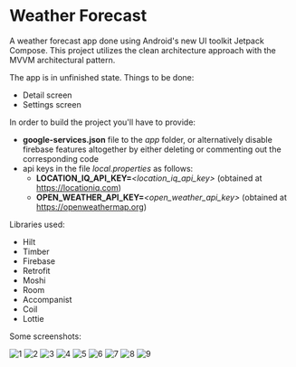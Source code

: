 # Weather Forecast

A weather forecast app done using Android's new UI toolkit Jetpack Compose. This project utilizes the clean architecture approach with the MVVM architectural
pattern.


The app is in unfinished state. Things to be done:
* Detail screen
* Settings screen

In order to build the project you'll have to provide:
* **google-services.json** file to the *app* folder, or alternatively disable firebase features altogether by either deleting or commenting out the corresponding code
* api keys in the file *local.properties* as follows:
    * **LOCATION_IQ_API_KEY=***<location_iq_api_key>* (obtained at https://locationiq.com)
    * **OPEN_WEATHER_API_KEY=***<open_weather_api_key>* (obtained at https://openweathermap.org)

Libraries used: 
* Hilt
* Timber
* Firebase 
* Retrofit
* Moshi
* Room
* Accompanist
* Coil
* Lottie

Some screenshots:

![1](https://i.postimg.cc/xCDkVv7W/Screenshot-1636526371.png)
![2](https://i.postimg.cc/KjVSCNpT/Screenshot-1636526490.png)
![3](https://i.postimg.cc/JhKF9xGh/Screenshot-1636526563.png)
![4](https://i.postimg.cc/RZSyG2ZY/Screenshot-1636526612.png)
![5](https://i.postimg.cc/7hG4XdP7/Screenshot-1636527090.png)
![6](https://i.postimg.cc/152VK1Bm/Screenshot-1636526751.png)
![7](https://i.postimg.cc/MpwMLbCN/Screenshot-1636526810.png)
![8](https://i.postimg.cc/jjjJt6s5/Screenshot-1636528901.png)
![9](https://i.postimg.cc/RhwWXXTP/Screenshot-1636528907.png)
